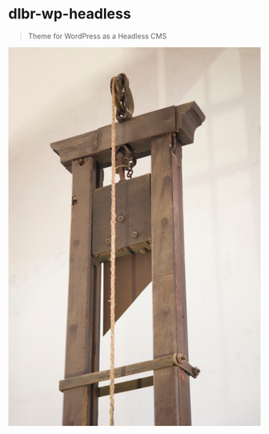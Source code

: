 # dlbr-wp-headless

> Theme for WordPress as a Headless CMS

![dlbr-wp-headless](https://raw.githubusercontent.com/daliborgogic/dlbr-wp-headless/master/screenshot.jpg)
